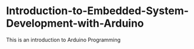 # Introduction-to-Embedded-System-Development-with-Arduino
This is an introduction to Arduino Programming
